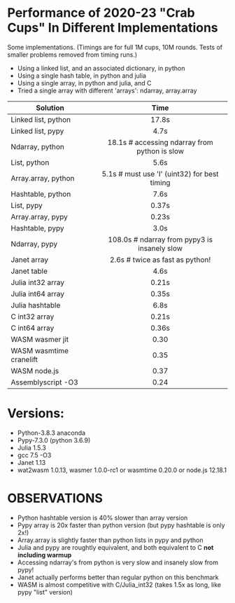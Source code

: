 # Performance of 2020-23 "Crab Cups" In Different Implementations

Some implementations. (Timings are for full 1M cups, 10M
rounds.  Tests of smaller problems removed from timing runs.)

* Using a linked list, and an associated dictionary, in python
* Using a single hash table, in python and julia
* Using a single array, in python and julia, and C
* Tried a single array with different 'arrays': ndarray, array.array

 Solution               |  Time
 -----------------------|:-------:
 Linked list, python    |  17.8s
 Linked list, pypy      |   4.7s
 Ndarray, python        |  18.1s     # accessing ndarray from python is slow
 List, python           |   5.6s
 Array.array, python    |   5.1s     # must use 'I' (uint32) for best timing
 Hashtable, python      |   7.6s
 List, pypy             |   0.37s
 Array.array, pypy      |   0.23s
 Hashtable, pypy        |   3.0s
 Ndarray, pypy          | 108.0s     # ndarray from pypy3 is insanely slow
 Janet array            |   2.6s     # twice as fast as python!
 Janet table            |   4.6s
 Julia int32 array      |   0.21s
 Julia int64 array      |   0.35s
 Julia hashtable        |   6.8s
 C int32 array          |   0.21s
 C int64 array          |   0.36s
 WASM wasmer jit        |   0.30
 WASM wasmtime cranelift|   0.35
 WASM node.js           |   0.37
 Assemblyscript -O3     |   0.24



# Versions:

* Python-3.8.3 anaconda
* Pypy-7.3.0 (python 3.6.9)
* Julia 1.5.3
* gcc 7.5 -O3
* Janet 1.13
* wat2wasm 1.0.13, wasmer 1.0.0-rc1 or wasmtime 0.20.0 or node.js 12.18.1

# OBSERVATIONS

* Python hashtable version is 40% slower than array version
* Pypy array is 20x faster than python version (but pypy hashtable is only 2x!)
* Array.array is slightly faster than python lists in pypy and python
* Julia and pypy are roughtly equivalent, and both equivalent to C
  **not including warmup**
* Accessing ndarray's from python is very slow and insanely slow from pypy!
* Janet actually performs better than regular python on this benchmark
* WASM is almost competitive with C/Julia_int32  (takes 1.5x as long, like pypy "list" version)

